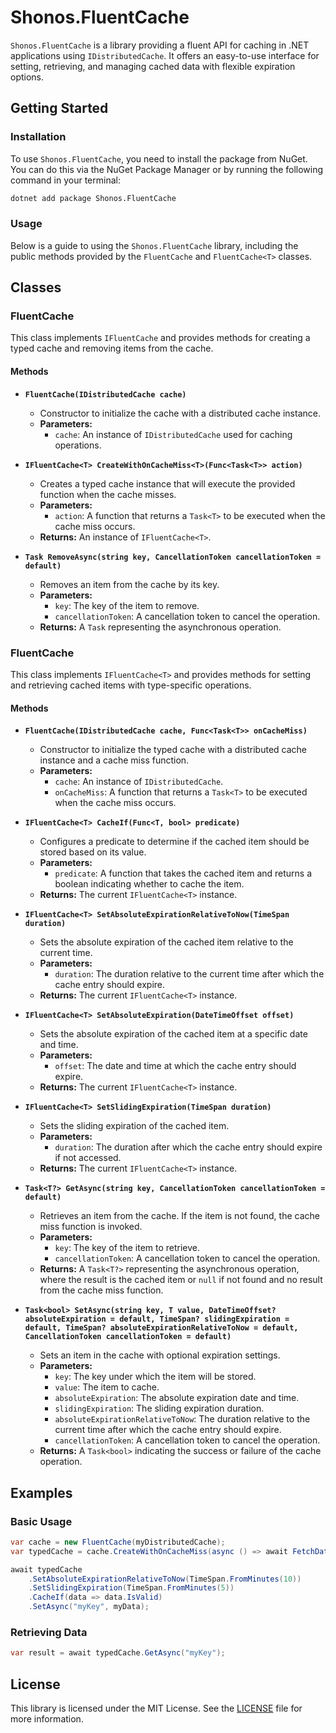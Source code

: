 # Shonos.FluentCache

`Shonos.FluentCache` is a library providing a fluent API for caching in .NET applications using `IDistributedCache`. It offers an easy-to-use interface for setting, retrieving, and managing cached data with flexible expiration options.

## Getting Started

### Installation

To use `Shonos.FluentCache`, you need to install the package from NuGet. You can do this via the NuGet Package Manager or by running the following command in your terminal:

```bash
dotnet add package Shonos.FluentCache
```


### Usage

Below is a guide to using the `Shonos.FluentCache` library, including the public methods provided by the `FluentCache` and `FluentCache<T>` classes.

## Classes

### FluentCache

This class implements `IFluentCache` and provides methods for creating a typed cache and removing items from the cache.

#### Methods

- **`FluentCache(IDistributedCache cache)`**
  - Constructor to initialize the cache with a distributed cache instance.
  - **Parameters:**
    - `cache`: An instance of `IDistributedCache` used for caching operations.

- **`IFluentCache<T> CreateWithOnCacheMiss<T>(Func<Task<T>> action)`**
  - Creates a typed cache instance that will execute the provided function when the cache misses.
  - **Parameters:**
    - `action`: A function that returns a `Task<T>` to be executed when the cache miss occurs.
  - **Returns:** An instance of `IFluentCache<T>`.

- **`Task RemoveAsync(string key, CancellationToken cancellationToken = default)`**
  - Removes an item from the cache by its key.
  - **Parameters:**
    - `key`: The key of the item to remove.
    - `cancellationToken`: A cancellation token to cancel the operation.
  - **Returns:** A `Task` representing the asynchronous operation.

### FluentCache<T>

This class implements `IFluentCache<T>` and provides methods for setting and retrieving cached items with type-specific operations.

#### Methods

- **`FluentCache(IDistributedCache cache, Func<Task<T>> onCacheMiss)`**
  - Constructor to initialize the typed cache with a distributed cache instance and a cache miss function.
  - **Parameters:**
    - `cache`: An instance of `IDistributedCache`.
    - `onCacheMiss`: A function that returns a `Task<T>` to be executed when the cache miss occurs.

- **`IFluentCache<T> CacheIf(Func<T, bool> predicate)`**
  - Configures a predicate to determine if the cached item should be stored based on its value.
  - **Parameters:**
    - `predicate`: A function that takes the cached item and returns a boolean indicating whether to cache the item.
  - **Returns:** The current `IFluentCache<T>` instance.

- **`IFluentCache<T> SetAbsoluteExpirationRelativeToNow(TimeSpan duration)`**
  - Sets the absolute expiration of the cached item relative to the current time.
  - **Parameters:**
    - `duration`: The duration relative to the current time after which the cache entry should expire.
  - **Returns:** The current `IFluentCache<T>` instance.

- **`IFluentCache<T> SetAbsoluteExpiration(DateTimeOffset offset)`**
  - Sets the absolute expiration of the cached item at a specific date and time.
  - **Parameters:**
    - `offset`: The date and time at which the cache entry should expire.
  - **Returns:** The current `IFluentCache<T>` instance.

- **`IFluentCache<T> SetSlidingExpiration(TimeSpan duration)`**
  - Sets the sliding expiration of the cached item.
  - **Parameters:**
    - `duration`: The duration after which the cache entry should expire if not accessed.
  - **Returns:** The current `IFluentCache<T>` instance.

- **`Task<T?> GetAsync(string key, CancellationToken cancellationToken = default)`**
  - Retrieves an item from the cache. If the item is not found, the cache miss function is invoked.
  - **Parameters:**
    - `key`: The key of the item to retrieve.
    - `cancellationToken`: A cancellation token to cancel the operation.
  - **Returns:** A `Task<T?>` representing the asynchronous operation, where the result is the cached item or `null` if not found and no result from the cache miss function.

- **`Task<bool> SetAsync(string key, T value, DateTimeOffset? absoluteExpiration = default, TimeSpan? slidingExpiration = default, TimeSpan? absoluteExpirationRelativeToNow = default, CancellationToken cancellationToken = default)`**
  - Sets an item in the cache with optional expiration settings.
  - **Parameters:**
    - `key`: The key under which the item will be stored.
    - `value`: The item to cache.
    - `absoluteExpiration`: The absolute expiration date and time.
    - `slidingExpiration`: The sliding expiration duration.
    - `absoluteExpirationRelativeToNow`: The duration relative to the current time after which the cache entry should expire.
    - `cancellationToken`: A cancellation token to cancel the operation.
  - **Returns:** A `Task<bool>` indicating the success or failure of the cache operation.

## Examples

### Basic Usage

```csharp
var cache = new FluentCache(myDistributedCache);
var typedCache = cache.CreateWithOnCacheMiss(async () => await FetchDataFromDatabase());

await typedCache
    .SetAbsoluteExpirationRelativeToNow(TimeSpan.FromMinutes(10))
    .SetSlidingExpiration(TimeSpan.FromMinutes(5))
    .CacheIf(data => data.IsValid)
    .SetAsync("myKey", myData);
```

### Retrieving Data

```csharp
var result = await typedCache.GetAsync("myKey");
```

## License

This library is licensed under the MIT License. See the [LICENSE](LICENSE) file for more information.
